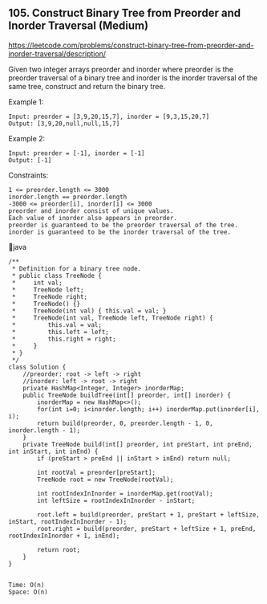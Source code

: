 ## 105. Construct Binary Tree from Preorder and Inorder Traversal (Medium)
https://leetcode.com/problems/construct-binary-tree-from-preorder-and-inorder-traversal/description/

Given two integer arrays preorder and inorder where preorder is the preorder traversal of a binary tree and inorder is the inorder traversal of the same tree, construct and return the binary tree.

 

Example 1:
    
    Input: preorder = [3,9,20,15,7], inorder = [9,3,15,20,7]
    Output: [3,9,20,null,null,15,7]
Example 2:
    
    Input: preorder = [-1], inorder = [-1]
    Output: [-1]
     

Constraints:
    
    1 <= preorder.length <= 3000
    inorder.length == preorder.length
    -3000 <= preorder[i], inorder[i] <= 3000
    preorder and inorder consist of unique values.
    Each value of inorder also appears in preorder.
    preorder is guaranteed to be the preorder traversal of the tree.
    inorder is guaranteed to be the inorder traversal of the tree.

  🥥java
      
    /**
     * Definition for a binary tree node.
     * public class TreeNode {
     *     int val;
     *     TreeNode left;
     *     TreeNode right;
     *     TreeNode() {}
     *     TreeNode(int val) { this.val = val; }
     *     TreeNode(int val, TreeNode left, TreeNode right) {
     *         this.val = val;
     *         this.left = left;
     *         this.right = right;
     *     }
     * }
     */
    class Solution {
        //preorder: root -> left -> right
        //inorder: left -> root -> right
        private HashMap<Integer, Integer> inorderMap;
        public TreeNode buildTree(int[] preorder, int[] inorder) { 
            inorderMap = new HashMap<>();
            for(int i=0; i<inorder.length; i++) inorderMap.put(inorder[i], i);
            return build(preorder, 0, preorder.length - 1, 0, inorder.length - 1);
        }
        private TreeNode build(int[] preorder, int preStart, int preEnd, int inStart, int inEnd) {
            if (preStart > preEnd || inStart > inEnd) return null;
    
            int rootVal = preorder[preStart];
            TreeNode root = new TreeNode(rootVal);
    
            int rootIndexInInorder = inorderMap.get(rootVal);
            int leftSize = rootIndexInInorder - inStart;
    
            root.left = build(preorder, preStart + 1, preStart + leftSize, inStart, rootIndexInInorder - 1);
            root.right = build(preorder, preStart + leftSize + 1, preEnd, rootIndexInInorder + 1, inEnd);
    
            return root;
        }
    }   


    Time: O(n)
    Space: O(n)
